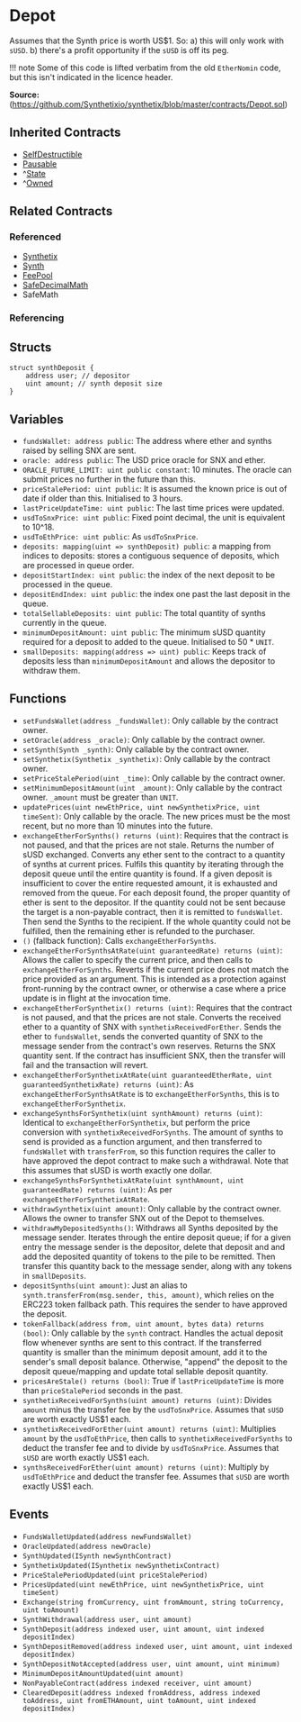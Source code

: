 # Depot

Assumes that the Synth price is worth US\$1. So: a) this will only work with `sUSD`. b) there's a profit opportunity if the `sUSD` is off its peg.

!!! note
    Some of this code is lifted verbatim from the old `EtherNomin` code, but this isn't indicated in the licence header.

**Source:**(https://github.com/Synthetixio/synthetix/blob/master/contracts/Depot.sol)

## Inherited Contracts

* [SelfDestructible](SelfDestructible.md)
* [Pausable](Pausable.md)
* ^[State](State.md)
* ^[Owned](Owned.md)

## Related Contracts

### Referenced

* [Synthetix](Synthetix.md)
* [Synth](Synth.md)
* [FeePool](FeePool.md)
* [SafeDecimalMath](SafeDecimalMath.md)
* SafeMath

### Referencing

## Structs

```solidity
struct synthDeposit {
    address user; // depositor
    uint amount; // synth deposit size
}
```

## Variables

* `fundsWallet: address public`: The address where ether and synths raised by selling SNX are sent.
* `oracle: address public`: The USD price oracle for SNX and ether.
* `ORACLE_FUTURE_LIMIT: uint public constant`: 10 minutes. The oracle can submit prices no further in the future than this.
* `priceStalePeriod: uint public`: It is assumed the known price is out of date if older than this. Initialised to 3 hours.
* `lastPriceUpdateTime: uint public`: The last time prices were updated.
* `usdToSnxPrice: uint public`: Fixed point decimal, the unit is equivalent to 10^18.
* `usdToEthPrice: uint public`: As `usdToSnxPrice`.
* `deposits: mapping(uint => synthDeposit) public`: a mapping from indices to deposits: stores a contiguous sequence of deposits, which are processed in queue order.
* `depositStartIndex: uint public`: the index of the next deposit to be processed in the queue.
* `depositEndIndex: uint public`: the index one past the last deposit in the queue.
* `totalSellableDeposits: uint public`: The total quantity of synths currently in the queue.
* `minimumDepositAmount: uint public`: The minimum sUSD quantity required for a deposit to added to the queue. Initialised to 50 * `UNIT`.
* `smallDeposits: mapping(address => uint) public`: Keeps track of deposits less than `minimumDepositAmount` and allows the depositor to withdraw them.

## Functions

* `setFundsWallet(address _fundsWallet)`: Only callable by the contract owner.
* `setOracle(address _oracle)`: Only callable by the contract owner.
* `setSynth(Synth _synth)`: Only callable by the contract owner.
* `setSynthetix(Synthetix _synthetix)`: Only callable by the contract owner.
* `setPriceStalePeriod(uint _time)`: Only callable by the contract owner.
* `setMinimumDepositAmount(uint _amount)`: Only callable by the contract owner. `_amount` must be greater than `UNIT`.
* `updatePrices(uint newEthPrice, uint newSynthetixPrice, uint timeSent)`: Only callable by the oracle. The new prices must be the most recent, but no more than 10 minutes into the future.
* `exchangeEtherForSynths() returns (uint)`: Requires that the contract is not paused, and that the prices are not stale. Returns the number of sUSD exchanged. Converts any ether sent to the contract to a quantity of synths at current prices. Fulfils this quantity by iterating through the deposit queue until the entire quantity is found. If a given deposit is insufficient to cover the entire requested amount, it is exhausted and removed from the queue. For each deposit found, the proper quantity of ether is sent to the depositor. If the quantity could not be sent because the target is a non-payable contract, then it is remitted to `fundsWallet`. Then send the Synths to the recipient. If the whole quantity could not be fulfilled, then the remaining ether is refunded to the purchaser.
* `()` (fallback function): Calls `exchangeEtherForSynths`.
* `exchangeEtherForSynthsAtRate(uint guaranteedRate) returns (uint)`: Allows the caller to specify the current price, and then calls to `exchangeEtherForSynths`. Reverts if the current price does not match the price provided as an argument. This is intended as a protection against front-running by the contract owner, or otherwise a case where a price update is in flight at the invocation time.
* `exchangeEtherForSynthetix() returns (uint)`: Requires that the contract is not paused, and that the prices are not stale. Converts the received ether to a quantity of SNX with `synthetixReceivedForEther`. Sends the ether to `fundsWallet`, sends the converted quantity of SNX to the message sender from the contract's own reserves. Returns the SNX quantity sent. If the contract has insufficient SNX, then the transfer will fail and the transaction will revert.
* `exchangeEtherForSynthetixAtRate(uint guaranteedEtherRate, uint guaranteedSynthetixRate) returns (uint)`: As `exchangeEtherForSynthsAtRate` is to `exchangeEtherForSynths`, this is to `exchangeEtherForSynthetix`.
* `exchangeSynthsForSynthetix(uint synthAmount) returns (uint)`: Identical to `exchangeEtherForSynthetix`, but perform the price conversion with `synthetixReceivedForSynths`. The amount of synths to send is provided as a function argument, and then transferred to `fundsWallet` with `transferFrom`, so this function requires the caller to have approved the depot contract to make such a withdrawal. Note that this assumes that sUSD is worth exactly one dollar.
* `exchangeSynthsForSynthetixAtRate(uint synthAmount, uint guaranteedRate) returns (uint)`: As per `exchangeEtherForSynthetixAtRate`.
* `withdrawSynthetix(uint amount)`: Only callable by the contract owner. Allows the owner to transfer SNX out of the Depot to themselves.
* `withdrawMyDepositedSynths()`: Withdraws all Synths deposited by the message sender. Iterates through the entire deposit queue; if for a given entry the message sender is the depositor, delete that deposit and and add the deposited quantity of tokens to the pile to be remitted. Then transfer this quantity back to the message sender, along with any tokens in `smallDeposits`.
* `depositSynths(uint amount)`: Just an alias to `synth.transferFrom(msg.sender, this, amount)`, which relies on the ERC223 token fallback path. This requires the sender to have approved the deposit.
* `tokenFallback(address from, uint amount, bytes data) returns (bool)`: Only callable by the `synth` contract. Handles the actual deposit flow whenever synths are sent to this contract. If the transferred quantity is smaller than the minimum deposit amount, add it to the sender's small deposit balance. Otherwise, "append" the deposit to the deposit queue/mapping and update total sellable deposit quantity.
* `pricesAreStale() returns (bool)`: True if `lastPriceUpdateTime` is more than `priceStalePeriod` seconds in the past.
* `synthetixReceivedForSynths(uint amount) returns (uint)`: Divides `amount` minus the transfer fee by the `usdToSnxPrice`. Assumes that `sUSD` are worth exactly US\$1 each.
* `synthetixReceivedForEther(uint amount) returns (uint)`: Multiplies `amount` by the `usdToEthPrice`, then calls to `synthetixReceivedForSynths` to deduct the transfer fee and to divide by `usdToSnxPrice`. Assumes that `sUSD` are worth exactly US\$1 each.
* `synthsReceivedForEther(uint amount) returns (uint)`: Multiply by `usdToEthPrice` and deduct the transfer fee. Assumes that `sUSD` are worth exactly US\$1 each.

## Events

* `FundsWalletUpdated(address newFundsWallet)`
* `OracleUpdated(address newOracle)`
* `SynthUpdated(ISynth newSynthContract)`
* `SynthetixUpdated(ISynthetix newSynthetixContract)`
* `PriceStalePeriodUpdated(uint priceStalePeriod)`
* `PricesUpdated(uint newEthPrice, uint newSynthetixPrice, uint timeSent)`
* `Exchange(string fromCurrency, uint fromAmount, string toCurrency, uint toAmount)`
* `SynthWithdrawal(address user, uint amount)`
* `SynthDeposit(address indexed user, uint amount, uint indexed depositIndex)`
* `SynthDepositRemoved(address indexed user, uint amount, uint indexed depositIndex)`
* `SynthDepositNotAccepted(address user, uint amount, uint minimum)`
* `MinimumDepositAmountUpdated(uint amount)`
* `NonPayableContract(address indexed receiver, uint amount)`
* `ClearedDeposit(address indexed fromAddress, address indexed toAddress, uint fromETHAmount, uint toAmount, uint indexed depositIndex)`

